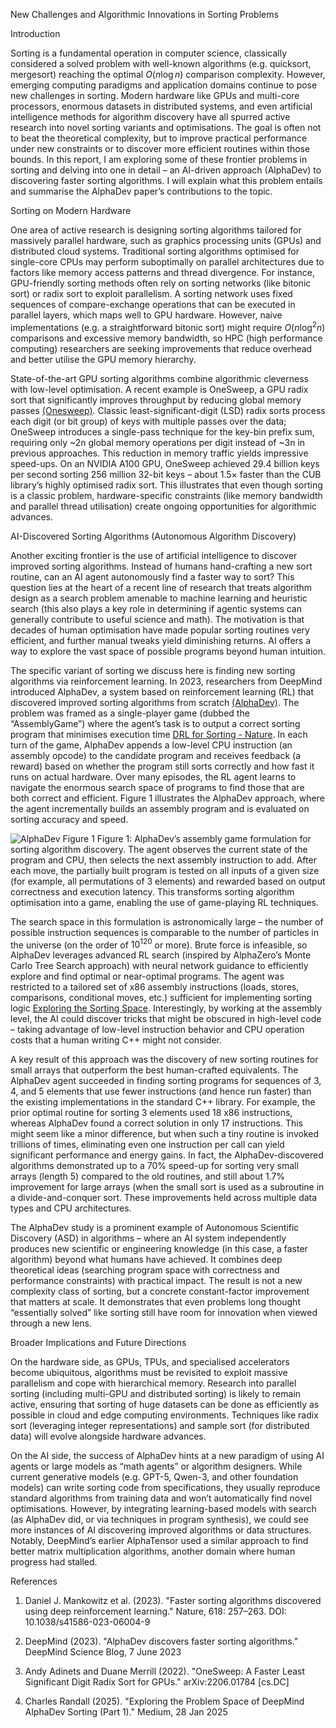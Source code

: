 New Challenges and Algorithmic Innovations in Sorting Problems

Introduction

Sorting is a fundamental operation in computer science, classically considered a solved problem 
with well-known algorithms (e.g. quicksort, mergesort) reaching the optimal $O(n \log n)$ 
comparison complexity. However, emerging computing paradigms and application domains continue 
to pose new challenges in sorting. Modern hardware like GPUs and multi-core processors, enormous 
datasets in distributed systems, and even artificial intelligence methods for algorithm discovery 
have all spurred active research into novel sorting variants and optimisations. The goal is often 
not to beat the theoretical complexity, but to improve practical performance under new constraints 
or to discover more efficient routines within those bounds. In this report, I am exploring some of 
these frontier problems in sorting and delving into one in detail – an AI-driven approach (AlphaDev) 
to discovering faster sorting algorithms. I will explain what this problem entails and summarise 
the AlphaDev paper’s contributions to the topic.

Sorting on Modern Hardware

One area of active research is designing sorting algorithms tailored for massively parallel 
hardware, such as graphics processing units (GPUs) and distributed cloud systems. Traditional 
sorting algorithms optimised for single-core CPUs may perform suboptimally on parallel 
architectures due to factors like memory access patterns and thread divergence. For instance, 
GPU-friendly sorting methods often rely on sorting networks (like bitonic sort) or radix sort 
to exploit parallelism. A sorting network uses fixed sequences of compare-exchange operations 
that can be executed in parallel layers, which maps well to GPU hardware. However, naive 
implementations (e.g. a straightforward bitonic sort) might require $O(n \log^2 n)$ comparisons 
and excessive memory bandwidth, so HPC (high performance computing) researchers are seeking 
improvements that reduce overhead and better utilise the GPU memory hierarchy.

State-of-the-art GPU sorting algorithms combine algorithmic cleverness with low-level optimisation. 
A recent example is OneSweep, a GPU radix sort that significantly improves throughput by reducing 
global memory passes [(Onesweep)](https://arxiv.org/abs/2206.01784). Classic least-significant-digit 
(LSD) radix sorts process each digit (or bit group) of keys with multiple passes over the data; 
OneSweep introduces a single-pass technique for the key-bin prefix sum, requiring only ~2n global 
memory operations per digit instead of ~3n in previous approaches. This reduction in memory traffic 
yields impressive speed-ups. On an NVIDIA A100 GPU, OneSweep achieved 29.4 billion keys per second 
sorting 256 million 32-bit keys – about 1.5× faster than the CUB library’s highly optimised radix 
sort. This illustrates that even though sorting is a classic problem, hardware-specific constraints 
(like memory bandwidth and parallel thread utilisation) create ongoing opportunities for algorithmic advances.

AI-Discovered Sorting Algorithms (Autonomous Algorithm Discovery)

Another exciting frontier is the use of artificial intelligence to discover improved sorting 
algorithms. Instead of humans hand-crafting a new sort routine, can an AI agent autonomously 
find a faster way to sort? This question lies at the heart of a recent 
line of research that treats algorithm design as a search problem amenable to machine learning 
and heuristic search (this also plays a key role in determining if agentic systems can
generally contribute to useful science and math). The motivation is that decades of human optimisation have made popular 
sorting routines very efficient, and further manual tweaks yield diminishing returns.
AI offers a way to explore the vast space of possible programs beyond human intuition.

The specific variant of sorting we discuss here is finding new sorting algorithms via reinforcement 
learning. In 2023, researchers from DeepMind introduced AlphaDev, a system based on reinforcement 
learning (RL) that discovered improved sorting algorithms from scratch [(AlphaDev)](https://deepmind.google/discover/blog/alphadev-discovers-faster-sorting-algorithms/). 
The problem was framed as a single-player game (dubbed the “AssemblyGame”) where the agent’s task 
is to output a correct sorting program that minimises execution time [DRL for Sorting - Nature](https://www.nature.com/articles/s41586-023-06004-9?error=cookies_not_supported&code=816cc06f-2a7a-4305-9973-07f90c1a4721#:~:text=realize%20this%2C%20we%20formulated%20the,domains%2C%20showcasing%20the%20generality%20of). 
In each turn of the game, AlphaDev appends a low-level CPU instruction (an assembly opcode) to the 
candidate program and receives feedback (a reward) based on whether the program still sorts 
correctly and how fast it runs on actual hardware. Over many episodes, the RL agent learns to 
navigate the enormous search space of programs to find those that are both correct and efficient. 
Figure 1 illustrates the AlphaDev approach, where the agent incrementally builds an assembly 
program and is evaluated on sorting accuracy and speed.

![AlphaDev Figure 1](https://lh3.googleusercontent.com/E-P1x1eGUUkLta0e-eSj_tUZC6eyq3yIZbvYACIt61xhlm31J9NJlujj66_twj9m2rGb6sKTiK59W8mnoavj02j3YDYoRfzK_jPS3Sq_qJxMe7ztgg=w2140-rw)
Figure 1: AlphaDev’s assembly game formulation for sorting algorithm discovery. The agent observes 
the current state of the program and CPU, then selects the next assembly instruction to add. After 
each move, the partially built program is tested on all inputs of a given size (for example, all 
permutations of 3 elements) and rewarded based on output correctness and execution latency. This 
transforms sorting algorithm optimisation into a game, enabling the use of game-playing RL techniques.

The search space in this formulation is astronomically large – the number of possible instruction 
sequences is comparable to the number of particles in the universe (on the order of $10^{120}$ or 
more). Brute force is infeasible, so AlphaDev leverages advanced RL search (inspired by 
AlphaZero’s Monte Carlo Tree Search approach) with neural network guidance to efficiently explore 
and find optimal or near-optimal programs. The agent was restricted to a tailored set of x86 
assembly instructions (loads, stores, comparisons, conditional moves, etc.) sufficient for 
implementing sorting logic [Exploring the Sorting Space](https://medium.com/@charles.f.randall/exploring-the-problem-space-of-deepmind-alphadev-sorting-71035a8be1ab). 
Interestingly, by working at the assembly level, the AI could discover tricks that might be 
obscured in high-level code – taking advantage of low-level instruction behavior and CPU 
operation costs that a human writing C++ might not consider.

A key result of this approach was the discovery of new sorting routines for small arrays that 
outperform the best human-crafted equivalents. The AlphaDev agent succeeded in finding sorting 
programs for sequences of 3, 4, and 5 elements that use fewer instructions (and hence run faster) 
than the existing implementations in the standard C++ library. For example, the prior optimal 
routine for sorting 3 elements used 18 x86 instructions, whereas AlphaDev found a correct 
solution in only 17 instructions. This might seem like a minor difference, but when such a tiny 
routine is invoked trillions of times, eliminating even one instruction per call can yield 
significant performance and energy gains. In fact, the AlphaDev-discovered algorithms 
demonstrated up to a 70% speed-up for sorting very small arrays (length 5) compared to the 
old routines, and still about 1.7% improvement for large arrays (when the small sort is used 
as a subroutine in a divide-and-conquer sort. These improvements held across multiple data types 
and CPU architectures.

The AlphaDev study is a prominent example of Autonomous Scientific Discovery (ASD) in algorithms 
– where an AI system independently produces new scientific or engineering knowledge (in this case, 
a faster algorithm) beyond what humans have achieved. It combines deep theoretical ideas 
(searching program space with correctness and performance constraints) with practical impact. 
The result is not a new complexity class of sorting, but a concrete constant-factor improvement 
that matters at scale. It demonstrates that even problems long thought “essentially solved” like 
sorting still have room for innovation when viewed through a new lens.

Broader Implications and Future Directions

On the hardware side, as GPUs, TPUs, and specialised accelerators become ubiquitous, algorithms must be revisited to exploit massive parallelism and cope with hierarchical memory. Research into parallel sorting (including multi-GPU and distributed sorting) is likely to remain active, ensuring that sorting of huge datasets can be done as efficiently as possible in cloud and edge computing environments. Techniques like radix sort (leveraging integer representations) and sample sort (for distributed data) will evolve alongside hardware advances.

On the AI side, the success of AlphaDev hints at a new paradigm of using AI agents or large models 
as “math agents” or algorithm designers. While current generative models (e.g. GPT-5, Qwen-3, and other 
foundation models) can write sorting code from specifications, they usually reproduce standard 
algorithms from training data and won’t automatically find novel optimisations. However, by 
integrating learning-based models with search (as AlphaDev did, or via techniques in program 
synthesis), we could see more instances of AI discovering improved algorithms or data structures. 
Notably, DeepMind’s earlier AlphaTensor used a similar approach to find better matrix 
multiplication algorithms, another domain where human progress had stalled.

References

1. Daniel J. Mankowitz et al. (2023). "Faster sorting algorithms discovered using deep reinforcement learning." Nature, 618: 257–263. DOI: 10.1038/s41586-023-06004-9

2. DeepMind (2023). "AlphaDev discovers faster sorting algorithms." DeepMind Science Blog, 7 June 2023

3. Andy Adinets and Duane Merrill (2022). "OneSweep: A Faster Least Significant Digit Radix Sort for GPUs." arXiv:2206.01784 [cs.DC]

4. Charles Randall (2025). "Exploring the Problem Space of DeepMind AlphaDev Sorting (Part 1)." Medium, 28 Jan 2025